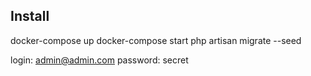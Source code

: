 ## Install

docker-compose up
docker-compose start
php artisan migrate --seed

login: admin@admin.com
password: secret

